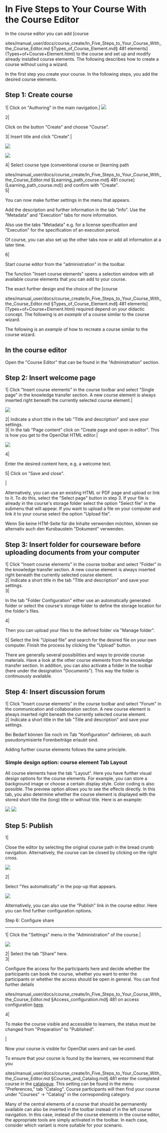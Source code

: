 # In Five Steps to Your Course With the Course Editor

In the course editor you can add [course

sites/manual_user/docs/course_create/In_Five_Steps_to_Your_Course_With_the_Course_Editor.md §Types_of_Course_Element.md§ 481
elements](Types+of+Course+Element.html) to the course and set up and modify
already installed course elements. The following describes how to create a
course without using a wizard.

In the first step you create your course. In the following steps, you add the
desired course elements.

Step 1: Create course  
---  
1| Click on "Authoring" in the main navigation.|
![](assets/create_course_16.jpg)  

  
  
  
2|

Click on the button "Create" and choose "Course".

  
  
  
3| Insert title and click "Create".|

![](assets/Kurs_erstellen_154.jpg)  

![](assets/settings_16.png)  
  
4| Select course type (conventional course or [learning path

sites/manual_user/docs/course_create/In_Five_Steps_to_Your_Course_With_the_Course_Editor.md §Learning_path_course.md§ 481
course](Learning_path_course.md)) and confirm with "Create".  
5|

You can now make further settings in the menu that appears.

Add the description and further information in the tab "Info". Use the
"Metadata" and "Execution" tabs for more information.

Also use the tabs "Metadata" e.g. for a license specification and "Execution"
for the specification of an execution period.

Of course, you can also set up the other tabs now or add all information at a
later time.

  
  
  
6|

Start course editor from the "administration" in the toolbar.

The function "Insert course elements" opens a selection window with all
available course elements that you can add to your course.  
  
The exact further design and the choice of the [course

sites/manual_user/docs/course_create/In_Five_Steps_to_Your_Course_With_the_Course_Editor.md §Types_of_Course_Element.md§ 481
elements](Types+of+Course+Element.html) required depend on your didactic
concept. The following is _an example_ of a course similar to the course
wizard.

  

The following is an _example_ of how to recreate a course similar to the
course wizard.

## In the course editor

Open the "Course Editor" that can be found in the "Administration" section.  

  

Step 2: Insert welcome page  
---  
1| Click "Insert course elements" in the course toolbar and select "Single
page" in the knowledge transfer section. A new course element is always
inserted right beneath the currently selected course element.|

![](assets/insert_course_elements16.png)  
  
2| Indicate a short title in the tab "Title and description" and save your
settings.  
3| In the tab "Page content" click on "Create page and open in editor". This
is how you get to the OpenOlat HTML editor.|

![](assets/Singel_page_content.png)  
  
4|

Enter the desired content here, e.g. a welcome text.  
  
5| Click on "Save and close".  
  
|  
  
  
Alternatively, you can use an existing HTML or PDF page and upload or link to
it. To do this, select the "Select page" button in step 3. If your file is
already in the course's storage folder select the option "Select file" in the
submenu that will appear. If you want to upload a file on your computer and
link it to your course select the option "Upload file".

  

Wenn Sie keine HTM-Seite für die Inhalte verwenden möchten, können sie
alternativ auch den Kursbaustein "Dokument" verwenden.

Step 3: Insert folder for courseware before uploading documents from your
computer  
---  
1| Click "Insert course elements" in the course toolbar and select "Folder" in
the knowledge transfer section. A new course element is always inserted right
beneath the currently selected course element.  
2| Indicate a short title in the tab "Title and description" and save your
settings.  
3|

In the tab "Folder Configuration" either use an automatically generated folder
or select the course's storage folder to define the storage location for the
folder's files.  
  
4|

Then you can upload your files to the defined folder via "Manage folder".  
  
5| Select the link "Upload file" and search for the desired file on your own
computer. Finish the process by clicking the "Upload" button.  
  
  
  
There are generally several possibilities and ways to provide course
materials. Have a look at the other course elements from the knowledge
transfer section. In addition, you can also activate a folder in the toolbar
(here under the designation "Documents"). This way the folder is continuously
available.

  

  

Step 4: Insert discussion forum  
---  
1| Click "Insert course elements" in the course toolbar and select "Forum" in
the communication and collaboration section. A new course element is always
inserted right beneath the currently selected course element.  
2| Indicate a short title in the tab "Title and description" and save your
settings.  
  
Bei Bedarf können Sie noch im Tab "Konfiguration" definieren, ob auch
pseudonymisierte Forenbeiträge erlaubt sind.

Adding further course elements follows the same principle.

  

### Simple design option: course element Tab Layout

All course elements have the tab "Layout". Here you have further visual design
options for the course elements. For example, you can store a background image
or choose a certain display style. Color coding is also possible. The preview
option allows you to see the effects directly. In this tab, you also determine
whether the course element is displayed with the stored short title the (long)
title or without title.  Here is an example:

![](assets/Tab_Layouta.png)
![](assets/Tab_Layoutb.png)

  

Step 5: Publish  
---  
1|

Close the editor by selecting the original course path in the bread crumb
navigation. Alternatively, the course can be closed by clicking on the right
cross.

![](assets/publizieren_engl.png)  
  
2|

Select "Yes automatically" in the pop-up that appears.

![](assets/publish.png)  
  
Alternatively, you can also use the "Publish" link in the course editor. Here
you can find further configuration options.

Step 6: Configure share  
  
---  
1| Click the "Settings" menu in the "Administration" of the course.|

![](assets/Freigabe_konfigurieren_engl.png)  
  
  
2| Select the tab "Share" here.  
3|

Configure the access for the participants here and decide whether the
participants can book the course, whether you want to enter the participants
or whether the access should be open in general. You can find further details

sites/manual_user/docs/course_create/In_Five_Steps_to_Your_Course_With_the_Course_Editor.md §Access_configuration.md§ 481
on access configuration [here](Access_configuration.md).  
  
4|

To make the course visible and accessible to learners, the status must be
changed from "Preparation" to "Published".

|

  
  
  
  

Now your course is visible for OpenOlat users and can be used.

To ensure that your course is found by the learners, we recommend that you

sites/manual_user/docs/course_create/In_Five_Steps_to_Your_Course_With_the_Course_Editor.md §Courses_and_Catalog.md§ 481
enter the completed course in the [catalogue](Courses+and+Catalog.html). This
setting can be found in the menu "Preferences," tab "Catalog". Course
participants will then find your course under "Courses" → "Catalog" in the
corresponding category.

Many of the central elements of a course that should be permanently available
can also be inserted in the toolbar instead of in the left course navigation.
In this case, instead of the course elements in the course editor, the
appropriate tools are simply activated in the toolbar. In each case, consider
which variant is more suitable for your scenario.

